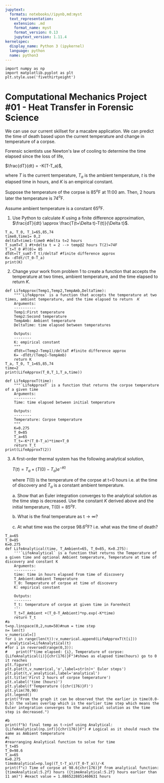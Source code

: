 ```yaml
---
jupytext:
  formats: notebooks//ipynb,md:myst
  text_representation:
    extension: .md
    format_name: myst
    format_version: 0.13
    jupytext_version: 1.11.4
kernelspec:
  display_name: Python 3 (ipykernel)
  language: python
  name: python3
---
```


```{code-cell} ipython3
import numpy as np
import matplotlib.pyplot as plt
plt.style.use('fivethirtyeight')
```

# Computational Mechanics Project #01 - Heat Transfer in Forensic Science

We can use our current skillset for a macabre application. We can predict the time of death based upon the current temperature and change in temperature of a corpse. 

Forensic scientists use Newton's law of cooling to determine the time elapsed since the loss of life, 

$\frac{dT}{dt} = -K(T-T_a)$,

where $T$ is the current temperature, $T_a$ is the ambient temperature, $t$ is the elapsed time in hours, and $K$ is an empirical constant. 

Suppose the temperature of the corpse is 85$^o$F at 11:00 am. Then, 2 hours later the temperature is 74$^{o}$F. 

Assume ambient temperature is a constant 65$^{o}$F.

1. Use Python to calculate $K$ using a finite difference approximation, $\frac{dT}{dt} \approx \frac{T(t+\Delta t)-T(t)}{\Delta t}$.

```{code-cell} ipython3
T_a, T_0, T_1=65,85,74
time0,time1= 0,2
deltaT=time1-time0 #delta t=2 hours
T_sumT=T_1 #t+delta t = 2 --> temp@2 hours T(2)=74F
T_t=T_0 #T(0)= 85
dTdt=(T_sumT-T_t)/deltaT #finite difference approx
K= -dTdt/(T_0-T_a)
print(K)
```

2. Change your work from problem 1 to create a function that accepts the temperature at two times, ambient temperature, and the time elapsed to return $K$.

```{code-cell} ipython3
def LifeApprox(Temp1,Temp2,TempAmb,DeltaTime):
    """`LifeApprox` is a function that accepts the temperature at two times, ambient temperature, and the time elapsed to return  𝐾
    Arguments:
    ----------
    Temp1:First temperature
    Temp2:Second temperature
    TempAmb: Ambient temperature
    DeltaTime: time elapsed between temperatures
    
    Outputs:
    -------- 
    K: empirical constant
    """
    dTdt=(Temp2-Temp1)/deltaT #finite difference approx
    K= -dTdt/(Temp1-TempAmb)
    return K
T_a, T_0, T_1=65,85,74
time=2
print(LifeApprox(T_0,T_1,T_a,time))
```

```{code-cell} ipython3
def LifeApproxT(time):
    """`LifeApproxT` is a function that returns the corpse temperature of a given time
    Arguments:
    ----------
    Time: time elapsed between initial temperature
    
    Outputs:
    -------- 
    Temperature: Corpse temperature
    """  
    K=0.275
    T_0=85
    T_a=65
    T_t=-K*(T_0-T_a)*time+T_0
    return T_t
print(LifeApproxT(2))
```

3. A first-order thermal system has the following analytical solution, 

    $T(t) =T_a+(T(0)-T_a)e^{-Kt}$

    where $T(0)$ is the temperature of the corpse at t=0 hours i.e. at the time of discovery and $T_a$ is a constant ambient temperature. 

    a. Show that an Euler integration converges to the analytical solution as the time step is decreased. Use the constant $K$ derived above and the initial temperature, T(0) = 85$^o$F. 

    b. What is the final temperature as t$\rightarrow\infty$?
    
    c. At what time was the corpse 98.6$^{o}$F? i.e. what was the time of death?

```{code-cell} ipython3
T_a=65
T_0=85
K=0.275
def LifeAnalytical(time, T_Ambient=65, T_0=85, K=0.275):
    '''`LifeAnalytical` is a function that returns the Temperature of a given time and optional Ambient temperature, Temperature at time of discovery and constant K
    Arguments:
    ----------
    time: time in hours elapsed from time of discovery
    T_Ambient:Ambient Temperature
    T_0: Temperature of corpse at time of discovery
    K: empirical constant
    
    Outputs:
    --------
    T_t: temperature of corpse at given time in Farenheit
    '''
    T_t=T_Ambient +(T_0-T_Ambient)*np.exp(-K*time)
    return T_t
#a
t=np.linspace(0,2,num=50)#num = time step
n= len(t)
v_numerical=[]
for i in range(len(t)):v_numerical.append(LifeApproxT(t[i]))
v_analytical=LifeAnalytical(t)
#for i in reversed(range(0,3)):
#    print(f"time elapsed: {i}, Temperature of corpse: {LifeAnalytical(i)}{chr(176)}F")#shows as elapsed time(hours) go to 0 it reaches
plt.figure()
plt.plot(t,v_numerical,'o',label=str(n)+' Euler steps')
plt.plot(t,v_analytical,label='analytical')
plt.title('First 2 hours of corpse temperature')
plt.xlabel('time (hours)')
plt.ylabel(f'Temperature ({chr(176)}F)')
plt.ylim(70,90)
plt.legend()
print("From the graph it can be observed that the earlier in time(0.0-0.5) the values overlap which is the earlier time step which means the Euler integration converges to the analytical solution as the time step is decreased.")
```

```{code-cell} ipython3
#b
print(f"b) final temp as t->inf using Analytical: {LifeAnalytical(np.inf)}{chr(176)}F") # Logical as it should reach the same as Ambient temperature
#c
#rearranging Analytical function to solve for time
T_t=85
T_0=98.6
T_a=65
K=0.275
timeAnalytical=np.log((T_t-T_a)/(T_0-T_a))/-K
print(f"c) Time of corpse at 98.6{chr(176)}F from analytical function: {timeAnalytical:5.2f} hours ({timeAnalytical:5.2f} hours earlier than 11 am)") #exact value = 1.8865228851460631 hours
```

```{code-cell} ipython3

```
